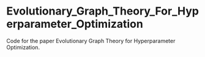# Evolutionary_Graph_Theory_For_Hyperparameter_Optimization
Code for the paper Evolutionary Graph Theory for Hyperparameter Optimization.
